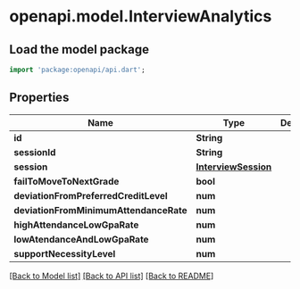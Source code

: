 # openapi.model.InterviewAnalytics

## Load the model package
```dart
import 'package:openapi/api.dart';
```

## Properties
Name | Type | Description | Notes
------------ | ------------- | ------------- | -------------
**id** | **String** |  | 
**sessionId** | **String** |  | 
**session** | [**InterviewSession**](InterviewSession.md) |  | [optional] 
**failToMoveToNextGrade** | **bool** |  | 
**deviationFromPreferredCreditLevel** | **num** |  | 
**deviationFromMinimumAttendanceRate** | **num** |  | 
**highAttendanceLowGpaRate** | **num** |  | 
**lowAtendanceAndLowGpaRate** | **num** |  | 
**supportNecessityLevel** | **num** |  | 

[[Back to Model list]](../README.md#documentation-for-models) [[Back to API list]](../README.md#documentation-for-api-endpoints) [[Back to README]](../README.md)


